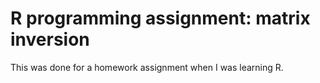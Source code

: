# R programming assignment: matrix inversion
This was done for a homework assignment when I was learning R.
